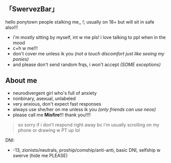 ## 「SwervezBar」

hello ponytown people stalking me,,
!; usually on 18+ but will sit in safe also!!!

- i'm mostly sitting by myself, int w me pls! i love talking to ppl when in the mood
- c+h w me!!!
- don't cover me unless ik you *(not a touch discomfort just like seeing my ponies)*
- and please don't send random frqs, i won't accept *(SOME exceptions)*

## About me

- neurodivergent girl who's full of anxiety
- nonbinary, asexual, unlabeled
- very anxious, don't expect fast responses
- always use she/her on me unless ik you *(only friends can use neos)*
- please call me **Misfire**!!! thank you!!!!
> so sorry if i don't respond right away bc i'm usually scrolling on my phone or drawing w PT up lol

DNI:
- -13, zionists/neutrals, proship/comship/anti-anti, basic DNI, selfship w swerve (hide me PLEASE)
